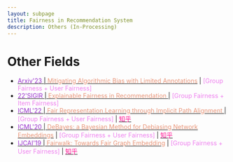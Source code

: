 ```yaml
---
layout: subpage
title: Fairness in Recommendation System
description: Others (In-Processing)
---
```


<!-- - [<font color="DarkOrchid">' </font>\|<font color="DarkSalmon"> </font>]() \| <font color="Violet">[ Fairness +  Fairness]</font> \| [<font color="DeepPink">知乎</font>]() -->



# Other Fields
- [<font color="DarkOrchid">Arxiv'23 </font>\|<font color="DarkSalmon"> Mitigating Algorithmic Bias with Limited Annotations</font>](https://arxiv.org/abs/2207.10018) \| <font color="Violet">[Group Fairness + User Fairness]</font>
- [<font color="DarkOrchid">22'SIGIR </font>\|<font color="DarkSalmon"> Explainable Fairness in Recommendation </font>](https://arxiv.org/abs/2204.11159) \| <font color="Violet">[Group Fairness + Item Fairness]</font>
- [<font color="DarkOrchid">ICML'22 </font>\|<font color="DarkSalmon"> Fair Representation Learning through Implicit Path Alignment </font>](https://arxiv.org/abs/2205.13316) \| <font color="Violet">[Group Fairness + User Fairness]</font> \| [<font color="DeepPink">知乎</font>](https://zhuanlan.zhihu.com/p/589072873)
- [<font color="DarkOrchid">ICML'20 </font>\|<font color="DarkSalmon"> DeBayes: a Bayesian Method for Debiasing Network Embeddings</font>](http://proceedings.mlr.press/v119/buyl20a.html) \| <font color="Violet">[Group Fairness + User Fairness]</font> \| [<font color="DeepPink">知乎</font>](https://zhuanlan.zhihu.com/p/473393092)
- [<font color="DarkOrchid">IJCAI'19 </font>\|<font color="DarkSalmon"> Fairwalk: Towards Fair Graph Embedding</font>](https://www.ijcai.org/Proceedings/2019/456) \| <font color="Violet">[Group Fairness + User Fairness]</font> \| [<font color="DeepPink">知乎</font>](https://zhuanlan.zhihu.com/p/474881123)

